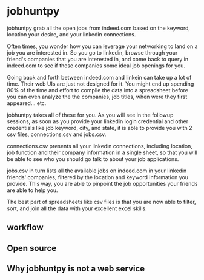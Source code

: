 # jobhuntpy

jobhuntpy grab all the open jobs from indeed.com based on the keyword, location your desire, and your linkedin connections.

Often times, you wonder how you can leverage your networking to land on a job you are interested in. So you go to linkedin, 
browse through your friend's companies that you are interested in, and come back to query in indeed.com to see if these 
companies some ideal job openings for you.

Going back and forth between indeed.com and linkein can take up a lot of time. Their web UIs are just not designed for it.
You might end up spending 80% of the time and effort to compile the data into a spreadsheet before you can even analyze
the the companies, job titles, when were they first appeared... etc.

jobhuntpy takes all of these for you. As you will see in the followup sessions, as soon as you provide your linkedin
login credential and other credentials like job keyword, city, and state, it is able to provide you with 2 csv files,
connections.csv and jobs.csv.

connections.csv presents all your linkedin connections, including location, job function and their company information 
in a single sheet, so that you will be able to see who you should go talk to about your job applications.
 
jobs.csv in turn lists all the available jobs on indeed.com in your linkedin friends' companies, filtered by the
location and keyword information you provide. This way, you are able to pinpoint the job opportunities your
friends are able to help you.

The best part of spreadsheets like csv files is that you are now able to filter, sort, and join all the data with your
excellent excel skills.

## workflow

## Open source


## Why jobhuntpy is not a web service
